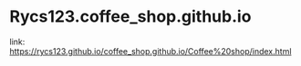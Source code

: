 # Rycs123.coffee_shop.github.io
link: https://rycs123.github.io/coffee_shop.github.io/Coffee%20shop/index.html
